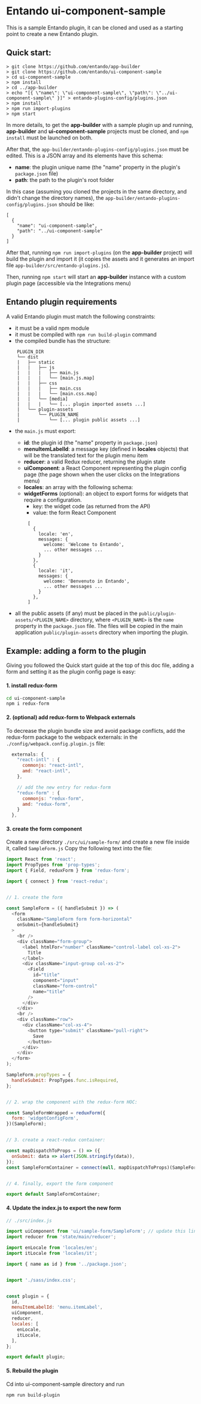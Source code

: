 
# Entando ui-component-sample

This is a sample Entando plugin, it can be cloned and used as a starting point to create a new Entando plugin.

## Quick start:

```
> git clone https://github.com/entando/app-builder
> git clone https://github.com/entando/ui-component-sample
> cd ui-component-sample
> npm install
> cd ../app-builder
> echo "[{ \"name\": \"ui-component-sample\", \"path\": \"../ui-component-sample\" }]" > entando-plugins-config/plugins.json
> npm install
> npm run import-plugins
> npm start
```

In more details, to get the **app-builder** with a sample plugin up and running, **app-builder**
and **ui-component-sample** projects must be cloned, and `npm install` must be launched on both.

After that, the `app-builder/entando-plugins-config/plugins.json` must be edited. This is a JSON array
and its elements have this schema:

- **name**: the plugin unique name (the "name" property in the plugin's `package.json` file)
- **path**: the path to the plugin's root folder

In this case (assuming you cloned the projects in the same directory, and didn't change the directory names),
the `app-builder/entando-plugins-config/plugins.json` should be like:

```
[
  {
    "name": "ui-component-sample",
    "path": "../ui-component-sample"
  }
]
```

After that, running `npm run import-plugins` (on the **app-builder** project) will build the plugin and
import it (it copies the assets and it generates an import file `app-builder/src/entando-plugins.js`).

Then, running `npm start` will start an **app-builder** instance with a custom plugin page (accessible via the Integrations menu)


## Entando plugin requirements

A valid Entando plugin must match the following constraints:

- it must be a valid npm module
- it must be compiled with ```npm run build-plugin``` command
- the compiled bundle has the structure:
```
    PLUGIN_DIR
    └── dist
    |   ├── static
    |   |   ├── js
    |   |   |   ├── main.js
    |   |   |   └── [main.js.map]
    |   |   ├── css
    |   |   |   ├── main.css
    |   |   |   └── [main.css.map]
    |   |   └── [media]
    |   |   |   └── [... plugin imported assets ...]
    |   └── plugin-assets
    |       └── PLUGIN_NAME
    |           └── [... plugin public assets ...]
```
- the ```main.js``` must export:

  - **id**: the plugin id (the "name" property in ```package.json```)
  - **menuItemLabelId**: a message key (defined in **locales** objects) that will be the translated
  text for the plugin menu item
  - **reducer**: a valid Redux reducer, returning the plugin state
  - **uiComponent**: a React Component representing the plugin config page (the page shown when the user clicks on the Integrations menu)
  - **locales**: an array with the following schema:
  - **widgetForms** (optional): an object to export forms for widgets that require a configuration.
    - key: the widget code (as returned from the API)
    - value: the form React Component
```
        [
          {
            locale: 'en',
            messages: {
              welcome: 'Welcome to Entando',
              ... other messages ...
            }
          },
          {
            locale: 'it',
            messages: {
              welcome: 'Benvenuto in Entando',
              ... other messages ...
            }
          },
        ]
```
- all the public assets (if any) must be placed in the `public/plugin-assets/<PLUGIN_NAME>` directory,
where `<PLUGIN_NAME>` is the `name` property in the `package.json` file. The files will be copied in
the main application `public/plugin-assets` directory when importing the plugin.


## Example: adding a form to the plugin

Giving you followed the Quick start guide at the top of this doc file, adding a form and setting it
as the plugin config page is easy:

#### 1. install redux-form

```bash
cd ui-component-sample
npm i redux-form 
```

#### 2. (optional) add redux-form to Webpack externals

To decrease the plugin bundle size and avoid package conflicts, add the redux-form package
to the webpack externals: in the `./config/webpack.config.plugin.js` file:

```javascript
  externals: {
    "react-intl" : {
      commonjs: "react-intl",
      amd: "react-intl",
    },

    // add the new entry for redux-form
    "redux-form" : {
      commonjs: "redux-form",
      amd: "redux-form",
    }
  },

```

#### 3. create the form component

Create a new directory `./src/ui/sample-form/` and create a new file inside it, called `SampleForm.js`
Copy the following text into the file:

```javascript
import React from 'react';
import PropTypes from 'prop-types';
import { Field, reduxForm } from 'redux-form';

import { connect } from 'react-redux';


// 1. create the form

const SampleForm = ({ handleSubmit }) => (
  <form
    className="SampleForm form form-horizontal"
    onSubmit={handleSubmit}
  >
    <br />
    <div className="form-group">
      <label htmlFor="number" className="control-label col-xs-2">
        Title
      </label>
      <div className="input-group col-xs-2">
        <Field
          id="title"
          component="input"
          className="form-control"
          name="title"
        />
      </div>
    </div>
    <br />
    <div className="row">
      <div className="col-xs-4">
        <button type="submit" className="pull-right">
          Save
        </button>
      </div>
    </div>
  </form>
);

SampleForm.propTypes = {
  handleSubmit: PropTypes.func.isRequired,
};


// 2. wrap the component with the redux-form HOC:

const SampleFormWrapped = reduxForm({
  form: 'widgetConfigForm',
})(SampleForm);


// 3. create a react-redux container:

const mapDispatchToProps = () => ({
  onSubmit: data => alert(JSON.stringify(data)),
});
const SampleFormContainer = connect(null, mapDispatchToProps)(SampleFormWrapped);


// 4. finally, export the form component

export default SampleFormContainer;

```

#### 4. Update the index.js to export the new form

```javascript
// ./src/index.js

import uiComponent from 'ui/sample-form/SampleForm'; // update this line with the new form
import reducer from 'state/main/reducer';

import enLocale from 'locales/en';
import itLocale from 'locales/it';

import { name as id } from '../package.json';


import './sass/index.css';


const plugin = {
  id,
  menuItemLabelId: 'menu.itemLabel',
  uiComponent,
  reducer,
  locales: [
    enLocale,
    itLocale,
  ],
};

export default plugin;

```

#### 5. Rebuild the plugin

Cd into ui-component-sample directory and run
```bash
npm run build-plugin
```
